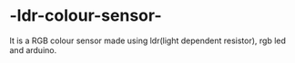 # -ldr-colour-sensor-
It is a RGB colour sensor made using ldr(light dependent resistor), rgb led and arduino.
